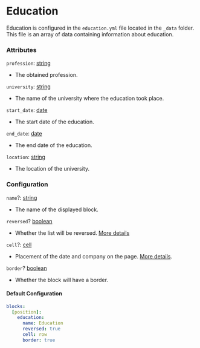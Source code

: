 # Education

Education is configured in the `education.yml` file located in the `_data` folder. This file is an array of data containing information about education.

### Attributes

`profession`: [string]
- The obtained profession.

`university`: [string]
- The name of the university where the education took place.

`start_date`: [date]
- The start date of the education.

`end_date`: [date]
- The end date of the education.

`location`: [string]
- The location of the university.

### Configuration

`name`?: [string]
- The name of the displayed block.

`reversed`? [boolean]
- Whether the list will be reversed. [More details][reversed-more]

`cell`?: [cell]
- Placement of the date and company on the page. [More details][cell-more].

`border`? [boolean]
- Whether the block will have a border.

#### Default Configuration

```yml
blocks:
  [position]:
    education:
      name: Education
      reversed: true
      cell: row
      border: true
```

[string]: https://shopify.github.io/liquid/basics/types/#string
[boolean]: https://shopify.github.io/liquid/basics/types/#boolean
[date]: https://shopify.github.io/liquid/filters/date/
[reversed-more]: introducation.md#reverse-list
[cell]: introducation.md#cell
[cell-more]: introducation.md#usage-example